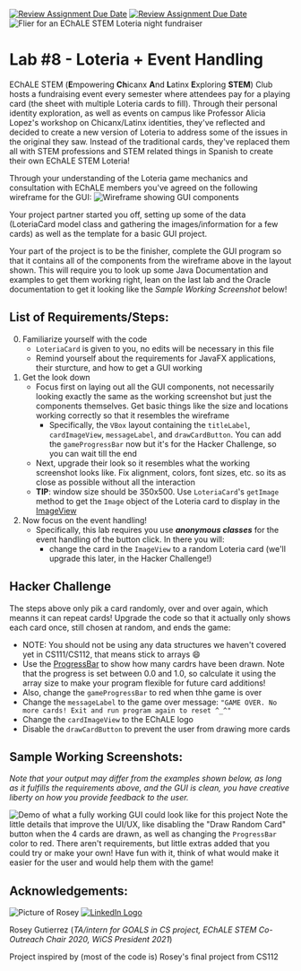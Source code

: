 [![Review Assignment Due Date](https://classroom.github.com/assets/deadline-readme-button-22041afd0340ce965d47ae6ef1cefeee28c7c493a6346c4f15d667ab976d596c.svg)](https://classroom.github.com/a/AHO-sfxW)
[![Review Assignment Due Date](https://classroom.github.com/assets/deadline-readme-button-22041afd0340ce965d47ae6ef1cefeee28c7c493a6346c4f15d667ab976d596c.svg)](https://classroom.github.com/a/gjhP1jyU)
![Flier for an EChALE STEM Loteria night fundraiser](https://i.imgur.com/nnPOLo3.png)

# **Lab #8 - Loteria + Event Handling**

EChALE STEM (**E**mpowering **Ch**icanx **A**nd **L**atinx **E**xploring **STEM**) Club hosts a fundraising event every semester where attendees pay for a playing card (the sheet with multiple Loteria cards to fill). Through their personal identity exploration, as well as events on campus like Professor Alicia Lopez's workshop on Chicanx/Latinx identities, they've reflected and decided to create a new version of Loteria to address some of the issues in the original they saw. Instead of the traditional cards, they've replaced them all with STEM professions and STEM related things in Spanish to create their own EChALE STEM Loteria!

Through your understanding of the Loteria game mechanics and consultation with EChALE members you've agreed on the following wireframe for the GUI:
![Wireframe showing GUI components](https://imgur.com/HQd6DPS.png)

Your project partner started you off, setting up some of the data (LoteriaCard model class and gathering the images/information for a few cards) as well as the template for a basic GUI project.

Your part of the project is to be the finisher, complete the GUI program so that it contains all of the components from the wireframe above in the layout shown. This will require you to look up some Java Documentation and examples to get them working right, lean on the last lab and the Oracle documentation to get it looking like the *Sample Working Screenshot* below!

## **List of Requirements/Steps:**
0. Familiarize yourself with the code
	- `LoteriaCard` is given to you, no edits will be necessary in this file
	- Remind yourself about the requirements for JavaFX applications, their sturcture, and how to get a GUI working
1. Get the look down
	- Focus first on laying out all the GUI components, not necessarily looking exactly the same as the working screenshot but just the components themselves. Get basic things like the size and locations working correctly so that it resembles the wireframe
		- Specifically, the `VBox` layout containing the `titleLabel`, `cardImageView`, `messageLabel`, and `drawCardButton`. You can add the `gameProgressBar` now but it's for the Hacker Challenge, so you can wait till the end
	- Next, upgrade their look so it resembles what the working screenshot looks like. Fix alignment, colors, font sizes, etc. so its as close as possible without all the interaction
	- **TIP**: window size should be 350x500. Use `LoteriaCard`'s `getImage` method to get the `Image` object of the Loteria card to display in the [ImageView](https://docs.oracle.com/javase/8/javafx/api/javafx/scene/image/ImageView.html)
2. Now focus on the event handling!
	- Specifically, this lab requires you use ***anonymous classes*** for the event handling of the button click. In there you will:
		- change the card in the `ImageView` to a random Loteria card (we'll upgrade this later, in the Hacker Challenge!)


## **Hacker Challenge**
The steps above only pik a card randomly, over and over again, which meanns it can repeat cards! Upgrade the code so that it actually only shows each card once, still chosen at random, and ends the game:
- NOTE: You should not be using any data structures we haven't covered yet in CS111/CS112, that means stick to arrays 😄
- Use the [ProgressBar](https://docs.oracle.com/javase/8/javafx/api/javafx/scene/control/ProgressBar.html) to show how many cardrs have been drawn. Note that the progress is set between 0.0 and 1.0, so calculate it using the array size to make your program flexible for future card additions!
- Also, change the `gameProgressBar` to red when thhe game is over
- Change the `messageLabel` to the game over message: `"GAME OVER. No more cards! Exit and run program again to reset ^_^"`
- Change the `cardImageView` to the EChALE logo
- Disable the `drawCardButton` to prevent the user from drawing more cards


## **Sample Working Screenshots:**
*Note that your output may differ from the examples shown below, as long as it fulfills the requirements above, and the GUI is clean, you have creative liberty on how you provide feedback to the user.*

![Demo of what a fully working GUI could look like for this project](https://i.imgur.com/0XEzTQO.gif)
Note the little details that improve the UI/UX, like disabling the "Draw Random Card" button when the 4 cards are drawn, as well as changing the `ProgressBar` color to red. There aren't requirements, but little extras added that you could try or make your own! Have fun with it, think of what would make it easier for the user and would help them with the game!


## **Acknowledgements:**
![Picture of Rosey](https://i.imgur.com/9Je8qpy.jpg)
[![LinkedIn Logo](https://i.imgur.com/v8fiNiM.png)](https://www.linkedin.com/in/rosey-a-gutierrez/)

Rosey Gutierrez (*TA/intern for GOALS in CS project, EChALE STEM Co-Outreach Chair 2020, WiCS President 2021*)

Project inspired by (most of the code is) Rosey's final project from CS112
